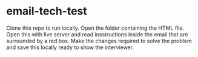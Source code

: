 # email-tech-test
Clone this repo to run locally. 
Open the folder containing the HTML file.
Open this with live server and read insstructions inside the email that are surrounded by a red box. 
Make the changes required to solve the problem and save this locally ready to show the interviewer.
